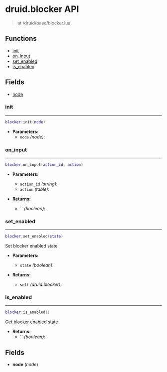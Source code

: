 # druid.blocker API

> at /druid/base/blocker.lua


## Functions
- [init](#init)
- [on_input](#on_input)
- [set_enabled](#set_enabled)
- [is_enabled](#is_enabled)


## Fields
- [node](#node)



### init

---
```lua
blocker:init(node)
```

- **Parameters:**
	- `node` *(node)*:

### on_input

---
```lua
blocker:on_input(action_id, action)
```

- **Parameters:**
	- `action_id` *(string)*:
	- `action` *(table)*:

- **Returns:**
	- `` *(boolean)*:

### set_enabled

---
```lua
blocker:set_enabled(state)
```

Set blocker enabled state

- **Parameters:**
	- `state` *(boolean)*:

- **Returns:**
	- `self` *(druid.blocker)*:

### is_enabled

---
```lua
blocker:is_enabled()
```

Get blocker enabled state

- **Returns:**
	- `` *(boolean)*:


## Fields
<a name="node"></a>
- **node** (_node_)

